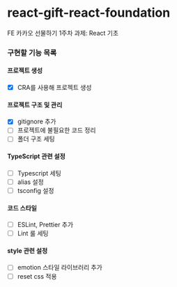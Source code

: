 # react-gift-react-foundation

FE 카카오 선물하기 1주차 과제: React 기초

### 구현할 기능 목록

#### 프로젝트 생성

- [x] CRA를 사용해 프로젝트 생성

#### 프로젝트 구조 및 관리

- [x] gitignore 추가
- [ ] 프로젝트에 불필요한 코드 정리
- [ ] 폴더 구조 세팅

#### TypeScript 관련 설정

- [ ] Typescript 세팅
- [ ] alias 설정
- [ ] tsconfig 설정

#### 코드 스타일

- [ ] ESLint, Prettier 추가
- [ ] Lint 룰 세팅

#### style 관련 설정

- [ ] emotion 스타일 라이브러리 추가
- [ ] reset css 적용
